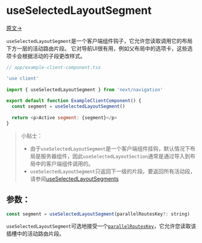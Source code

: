 # useSelectedLayoutSegment

[原文->](https://nextjs.org/docs/app/api-reference/functions/use-selected-layout-segment)

`useSelectedLayoutSegment`是一个客户端组件钩子，它允许您读取调用它的布局下方一层的活动路由片段。
它对导航UI很有用，例如父布局中的选项卡，这些选项卡会根据活动的子段更改样式。

```javascript
// app/example-client-component.tsx

'use client'
 
import { useSelectedLayoutSegment } from 'next/navigation'
 
export default function ExampleClientComponent() {
  const segment = useSelectedLayoutSegment()
 
  return <p>Active segment: {segment}</p>
}
```

> 小贴士：
> 
> - 由于`useSelectedLayoutSegment`是一个客户端组件挂钩，默认情况下布局是服务器组件，因此`useSelectedLayoutSection`通常是通过导入到布局中的客户端组件调用的。
> - `useSelectedLayoutSegment`只返回下一级的片段。要返回所有活动段，请参阅[useSelectedLayoutSegments](./useSelectedLayoutSegments.md)

## 参数：

```javascript
const segment = useSelectedLayoutSegment(parallelRoutesKey?: string)
```

`useSelectedLayoutSegment`可选地接受一个[`parallelRoutesKey`](../../01_创建应用/1_Routing(路由)/10_Parallel_Routes.md#useselectedlayoutsegme)，它允许您读取该插槽中的活动路由片段。

